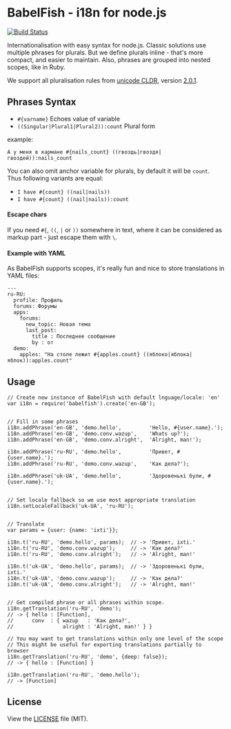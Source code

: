 BabelFish - i18n for node.js
============================

[![Build Status](https://secure.travis-ci.org/nodeca/babelfish.png)](http://travis-ci.org/nodeca/babelfish)

Internationalisation with easy syntax for node.js. Classic solutions use multiple phrases
for plurals. But we define plurals inline - that's more compact, and easier to maintain.
Also, phrases are grouped into nested scopes, like in Ruby.

We support all pluralisation rules from [unicode CLDR](http://unicode.org/repos/cldr-tmp/trunk/diff/supplemental/language_plural_rules.html),
version [2.0.1](http://cldr.unicode.org/index/downloads).


## Phrases Syntax

-  `#{varname}` Echoes value of variable
-  `((Singular|Plural1|Plural2)):count` Plural form

example:

    А у меня в кармане #{nails_count} ((гвоздь|гвоздя|гвоздей)):nails_count

You can also omit anchor variable for plurals, by default it will be `count`.
Thus following variants are equal:

- `I have #{count} ((nail|nails))`
- `I have #{count} ((nail|nails)):count`


#### Escape chars

If you need `#{`, `((`, `|` or `))` somewhere in text, where it can be considered
as markup part - just escape them with `\`.


#### Example with YAML

As BabelFish supports scopes, it's really fun and nice to store translations in
YAML files:

    ---
    ru-RU:
      profile: Профиль
      forums: Форумы
      apps:
        forums:
          new_topic: Новая тема
          last_post:
            title : Последнее сообщение
            by : от
      demo:
        apples: "На столе лежит #{apples.count} ((яблоко|яблока|яблок)):apples.count"


## Usage

    // Create new instance of BabelFish with default lnguage/locale: 'en'
    var i18n = require('babelfish').create('en-GB');


    // Fill in some phrases
    i18n.addPhrase('en-GB', 'demo.hello',         'Hello, #{user.name}.');
    i18n.addPhrase('en-GB', 'demo.conv.wazup',    'Whats up?');
    i18n.addPhrase('en-GB', 'demo.conv.alright',  'Alright, man!');

    i18n.addPhrase('ru-RU', 'demo.hello',         'Привет, #{user.name}.');
    i18n.addPhrase('ru-RU', 'demo.conv.wazup',    'Как дела?');

    i18n.addPhrase('uk-UA', 'demo.hello',         'Здоровенькі були, #{user.name}.');


    // Set locale fallback so we use most appropriate translation
    i18n.setLocaleFallback('uk-UA', 'ru-RU');


    // Translate
    var params = {user: {name: 'ixti'}};

    i18n.t('ru-RU', 'demo.hello', params);  // -> 'Привет, ixti.'
    i18n.t('ru-RU', 'demo.conv.wazup');     // -> 'Как дела?'
    i18n.t('ru-RU', 'demo.conv.alright');   // -> 'Alright, man!'

    i18n.t('uk-UA', 'demo.hello', params);  // -> 'Здоровенькі були, ixti.'
    i18n.t('uk-UA', 'demo.conv.wazup');     // -> 'Как дела?'
    i18n.t('uk-UA', 'demo.conv.alright');   // -> 'Alright, man!'


    // Get compiled phrase or all phrases within scope.
    i18n.getTranslation('ru-RU', 'demo');
    // -> { hello : [Function],
    //      conv  : { wazup   : 'Как дела?',
    //                alright : 'Alright, man!' } }

    // You may want to get translations within only one level of the scope
    // This might be useful for exporting translations partially to browser
    i18n.getTranslation('ru-RU', 'demo', {deep: false});
    // -> { hello : [Function] }

    i18n.getTranslation('ru-RU', 'demo.hello');
    // -> [Function]


## License

View the [LICENSE](https://github.com/nodeca/babelfish.tools/blob/master/LICENSE) file (MIT).
